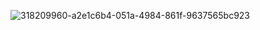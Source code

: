 ![318209960-a2e1c6b4-051a-4984-861f-9637565bc923](https://github.com/project-bluebird/.github/assets/5173737/d98a9138-475c-4ff1-a626-64c663f730c5)
